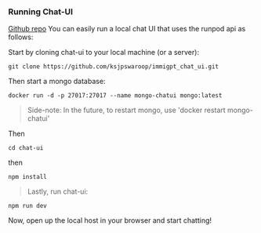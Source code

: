 ### Running Chat-UI
[Github repo](https://github.com/ksjpswaroop/immigpt_chat_ui)
You can easily run a local chat UI that uses the runpod api as follows:

Start by cloning chat-ui to your local machine (or a server):
```
git clone https://github.com/ksjpswaroop/immigpt_chat_ui.git
```
Then start a mongo database:
```
docker run -d -p 27017:27017 --name mongo-chatui mongo:latest
```
> Side-note: In the future, to restart mongo, use 'docker restart mongo-chatui'

Then
```
cd chat-ui
```
then
```
npm install
```

> Lastly, run chat-ui:
```
npm run dev
```

Now, open up the local host in your browser and start chatting!
